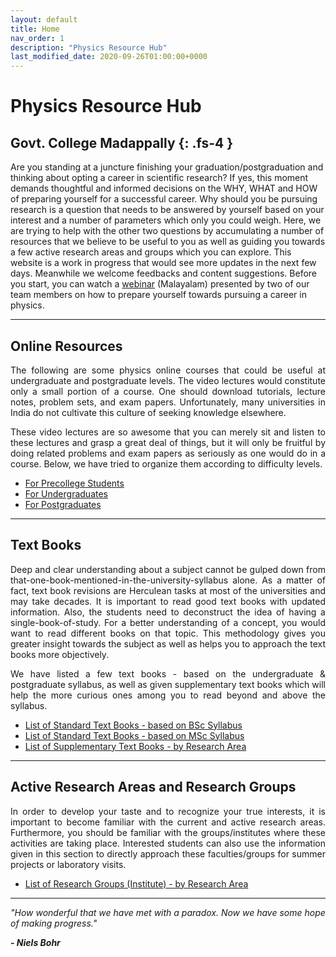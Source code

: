 ```yaml
---
layout: default
title: Home
nav_order: 1
description: "Physics Resource Hub"
last_modified_date: 2020-09-26T01:00:00+0000
---
```

# Physics Resource Hub
Govt. College Madappally
{: .fs-4 }
---


Are you standing at a juncture finishing your graduation/postgraduation and thinking about opting a career in scientific research? If yes, this moment demands thoughtful and informed decisions on the WHY, WHAT and HOW of preparing yourself for a successful career. Why should you be pursuing research is a question that needs to be answered by yourself based on your interest and a number of parameters which only you could weigh. Here, we are trying to help with the other two questions by accumulating a number of resources that we believe to be useful to you as well as guiding you towards a few active research areas and groups which you can explore. This website is a work in progress that would see more updates in the next few days. Meanwhile we welcome feedbacks and content suggestions. Before you start, you can watch a [webinar](https://youtu.be/pu7VEfCm3m8) (Malayalam) presented by two of our team members on how to prepare yourself towards pursuing a career in physics.


---

## Online Resources

<p style="text-align:justify">
The following are some physics online courses that could be useful at undergraduate and postgraduate levels. The video lectures would constitute only a small portion of a course. One should download tutorials, lecture notes, problem sets, and exam papers. Unfortunately, many universities in India do not cultivate this culture of seeking knowledge elsewhere.
</p>

<p style="text-align:justify">
These video lectures are so awesome that you can merely sit and listen to these lectures and grasp a great deal of things, but it will only be fruitful by doing related problems and exam papers as seriously as one would do in a course. Below, we have tried to organize them according to difficulty levels.
</p>

- [For Precollege Students](https://gcmphysalum.github.io/posts/online-resources/pre-college.html)
- [For Undergraduates](https://gcmphysalum.github.io/posts/online-resources/undergraduate.html)
- [For Postgraduates](https://gcmphysalum.github.io/posts/online-resources/postgraduate.html)

---

## Text Books

<p style="text-align:justify">
Deep and clear understanding about a subject cannot be gulped down from that-one-book-mentioned-in-the-university-syllabus alone. As a matter of fact, text book revisions are Herculean tasks at most of the universities and may take decades. It is important to read good text books with updated information. Also, the students need to deconstruct the idea of having a single-book-of-study. For a better understanding of a concept, you would want to read different books on that topic. This methodology gives you greater insight towards the subject as well as helps you to approach the text books more objectively.
</p>

<p style="text-align:justify">
We have listed a few text books - based on the undergraduate & postgraduate syllabus, as well as given supplementary text books which will help the more curious ones among you to read beyond and above the syllabus.
</p>

- [List of Standard Text Books - based on BSc Syllabus](https://gcmphysalum.github.io/posts/text-books/undergraduate.html)
- [List of Standard Text Books - based on MSc Syllabus](https://gcmphysalum.github.io/posts/text-books/postgraduate.html)
- [List of Supplementary Text Books - by Research Area](https://gcmphysalum.github.io/posts/text-books/pre-college.html)

---

## Active Research Areas and Research Groups

<p style="text-align:justify">
In order to develop your taste and to recognize your true interests, it is important to become familiar with the current and active research areas. Furthermore, you should be familiar with the groups/institutes where these activities are taking place. Interested students can also use the information given in this section to directly approach these faculties/groups for summer projects or laboratory visits.
</p>

- [List of Research Groups (Institute) - by Research Area](https://gcmphysalum.github.io/posts/research-groups)

---

*"How wonderful that we have met with a paradox. Now we have some hope of making progress."*

***- Niels Bohr***
